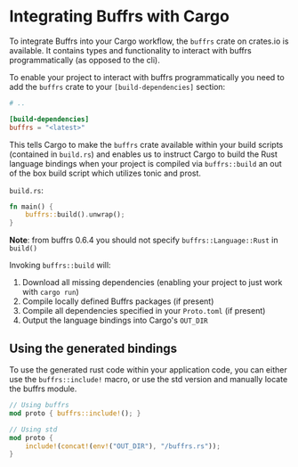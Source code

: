 # Integrating Buffrs with Cargo

To integrate Buffrs into your Cargo workflow, the `buffrs` crate on crates.io
is available. It contains types and functionality to interact with buffrs
programmatically (as opposed to the cli).

To enable your project to interact with buffrs programmatically you need to add
the `buffrs` crate to your `[build-dependencies]` section:

```toml
# ..

[build-dependencies]
buffrs = "<latest>"
```

This tells Cargo to make the `buffrs` crate available within your build scripts
(contained in `build.rs`) and enables us to instruct Cargo to build the Rust
language bindings when your project is compiled via `buffrs::build` an out of
the box build script which utilizes tonic and prost.

`build.rs`:

```rust
fn main() {
    buffrs::build().unwrap();
}
```

**Note**: from buffrs 0.6.4 you should not specify `buffrs::Language::Rust` in `build()`

Invoking `buffrs::build` will:

1. Download all missing dependencies (enabling your project to just work with
   `cargo run`)
2. Compile locally defined Buffrs packages (if present)
3. Compile all dependencies specified in your `Proto.toml` (if present)
4. Output the language bindings into Cargo's `OUT_DIR`

## Using the generated bindings

To use the generated rust code within your application code, you can either use
the `buffrs::include!` macro, or use the std version and manually locate the
buffrs module.

```rust
// Using buffrs
mod proto { buffrs::include!(); }

// Using std
mod proto {
    include!(concat!(env!("OUT_DIR"), "/buffrs.rs"));
}
```
